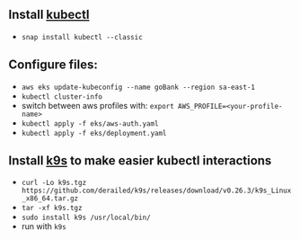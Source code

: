 ## Install [kubectl](https://kubernetes.io/docs/tasks/tools/)
  * `snap install kubectl --classic`

## Configure files:
  * `aws eks update-kubeconfig --name goBank --region sa-east-1`
  * `kubectl cluster-info`
  * switch between aws profiles with: `export AWS_PROFILE=<your-profile-name>`
  * `kubectl apply -f eks/aws-auth.yaml`
  * `kubectl apply -f eks/deployment.yaml`

## Install [k9s](https://k9scli.io/) to make easier kubectl interactions
  * `curl -Lo k9s.tgz https://github.com/derailed/k9s/releases/download/v0.26.3/k9s_Linux_x86_64.tar.gz`
  * `tar -xf k9s.tgz`
  * `sudo install k9s /usr/local/bin/`
  * run with `k9s`
